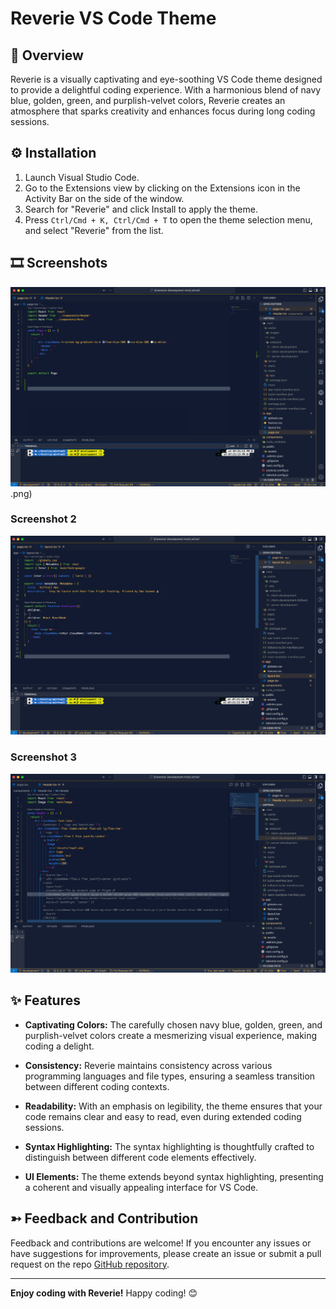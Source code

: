 # Reverie VS Code Theme 

## 🔖 Overview

Reverie is a visually captivating and eye-soothing VS Code theme designed to provide a delightful coding experience. With a harmonious blend of navy blue, golden, green, and purplish-velvet colors, Reverie creates an atmosphere that sparks creativity and enhances focus during long coding sessions.

## ⚙️ Installation

1. Launch Visual Studio Code.
2. Go to the Extensions view by clicking on the Extensions icon in the Activity Bar on the side of the window.
3. Search for "Reverie" and click Install to apply the theme.
4. Press `Ctrl/Cmd + K, Ctrl/Cmd + T` to open the theme selection menu, and select "Reverie" from the list.

## 🎞️ Screenshots

![Reverie - Screenshot 1](https://github.com/odaguzman/reverie-vscode-theme/raw/master/assets/Screenshot1.png)
.png)

### Screenshot 2
![Reverie - Screenshot 2](https://github.com/odaguzman/reverie-vscode-theme/raw/master/assets/Screenshot2.png)


### Screenshot 3
![Reverie - Screenshot 3](https://github.com/odaguzman/reverie-vscode-theme/raw/master/assets/Screenshot3.png)


## ✨ Features

- **Captivating Colors:** The carefully chosen navy blue, golden, green, and purplish-velvet colors create a mesmerizing visual experience, making coding a delight.

- **Consistency:** Reverie maintains consistency across various programming languages and file types, ensuring a seamless transition between different coding contexts.

- **Readability:** With an emphasis on legibility, the theme ensures that your code remains clear and easy to read, even during extended coding sessions.

- **Syntax Highlighting:** The syntax highlighting is thoughtfully crafted to distinguish between different code elements effectively.

- **UI Elements:** The theme extends beyond syntax highlighting, presenting a coherent and visually appealing interface for VS Code.

## ➳ Feedback and Contribution

Feedback and contributions are welcome! If you encounter any issues or have suggestions for improvements, please create an issue or submit a pull request on the repo [GitHub repository](https://github.com/odaguzman/reverie-vscode-theme).

---

**Enjoy coding with Reverie!** Happy coding! 😊
